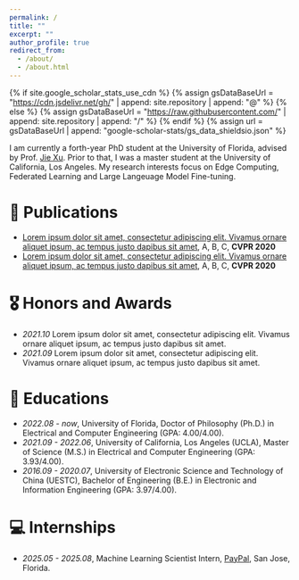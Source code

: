 ```yaml
---
permalink: /
title: ""
excerpt: ""
author_profile: true
redirect_from: 
  - /about/
  - /about.html
---
```


{% if site.google_scholar_stats_use_cdn %}
{% assign gsDataBaseUrl = "https://cdn.jsdelivr.net/gh/" | append: site.repository | append: "@" %}
{% else %}
{% assign gsDataBaseUrl = "https://raw.githubusercontent.com/" | append: site.repository | append: "/" %}
{% endif %}
{% assign url = gsDataBaseUrl | append: "google-scholar-stats/gs_data_shieldsio.json" %}

<span class='anchor' id='about-me'></span>

I am currently a forth-year PhD student at the University of Florida, advised by Prof. [Jie Xu](https://jiexu.ece.ufl.edu/).  Prior to that, I was a master student at the University of California, Los Angeles. My research interests focus on Edge Computing, Federated Learning and Large Langeuage Model Fine-tuning.

# 📝 Publications 

- [Lorem ipsum dolor sit amet, consectetur adipiscing elit. Vivamus ornare aliquet ipsum, ac tempus justo dapibus sit amet](https://github.com), A, B, C, **CVPR 2020**
- [Lorem ipsum dolor sit amet, consectetur adipiscing elit. Vivamus ornare aliquet ipsum, ac tempus justo dapibus sit amet](https://github.com), A, B, C, **CVPR 2020**

# 🎖 Honors and Awards
- *2021.10* Lorem ipsum dolor sit amet, consectetur adipiscing elit. Vivamus ornare aliquet ipsum, ac tempus justo dapibus sit amet. 
- *2021.09* Lorem ipsum dolor sit amet, consectetur adipiscing elit. Vivamus ornare aliquet ipsum, ac tempus justo dapibus sit amet. 

# 📖 Educations
- *2022.08 - now*, University of Florida, Doctor of Philosophy (Ph.D.) in Electrical and Computer Engineering (GPA: 4.00/4.00).
- *2021.09 - 2022.06*, University of California, Los Angeles (UCLA), Master of Science (M.S.) in Electrical and Computer Engineering (GPA: 3.93/4.00). 
- *2016.09 - 2020.07*, University of Electronic Science and Technology of China (UESTC), Bachelor of Engineering (B.E.) in Electronic and Information Engineering (GPA: 3.97/4.00).

# 💻 Internships
- *2025.05 - 2025.08*, Machine Learning Scientist Intern, [PayPal](https://www.paypal.com/us/home), San Jose, Florida.
